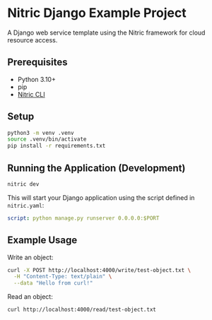 
# Nitric Django Example Project

A Django web service template using the Nitric framework for cloud resource access.

## Prerequisites
- Python 3.10+
- pip
- [Nitric CLI](https://nitric.io/docs/installation)

## Setup
```bash
python3 -m venv .venv
source .venv/bin/activate
pip install -r requirements.txt
```

## Running the Application (Development)
```bash
nitric dev
```
This will start your Django application using the script defined in `nitric.yaml`:
```yaml
script: python manage.py runserver 0.0.0.0:$PORT
```

## Example Usage
Write an object:
```bash
curl -X POST http://localhost:4000/write/test-object.txt \
  -H "Content-Type: text/plain" \
  --data "Hello from curl!"
```
Read an object:
```bash
curl http://localhost:4000/read/test-object.txt
```